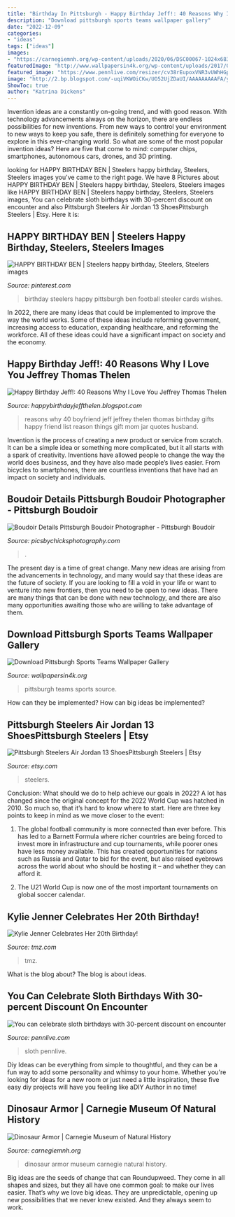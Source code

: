 ```yaml
---
title: "Birthday In Pittsburgh - Happy Birthday Jeff!: 40 Reasons Why I Love You Jeffrey Thomas Thelen"
description: "Download pittsburgh sports teams wallpaper gallery"
date: "2022-12-09"
categories:
- "ideas"
tags: ["ideas"]
images:
- "https://carnegiemnh.org/wp-content/uploads/2020/06/DSC00067-1024x683.jpg"
featuredImage: "http://www.wallpapersin4k.org/wp-content/uploads/2017/04/Pittsburgh-Sports-Teams-Wallpaper-18.jpg"
featured_image: "https://www.pennlive.com/resizer/cv38rEupoxVNR3vUWhHGpnPU7MY=/1280x0/smart/cloudfront-us-east-1.images.arcpublishing.com/advancelocal/JBCSL3RAO5BFHHDUT3HKWC2ERY.jpg"
image: "http://2.bp.blogspot.com/-uqiVKWOiCKw/UO52UjZDaUI/AAAAAAAAAFA/yE-tx-s4k0M/s1600/Jeff+40.jpg"
ShowToc: true
author: "Katrina Dickens"
---
```



Invention ideas are a constantly on-going trend, and with good reason. With technology advancements always on the horizon, there are endless possibilities for new inventions. From new ways to control your environment to new ways to keep you safe, there is definitely something for everyone to explore in this ever-changing world. So what are some of the most popular invention ideas? Here are five that come to mind: computer chips, smartphones, autonomous cars, drones, and 3D printing.

	

		
looking for HAPPY BIRTHDAY BEN | Steelers happy birthday, Steelers, Steelers images you've came to the right page. We have 8 Pictures about HAPPY BIRTHDAY BEN | Steelers happy birthday, Steelers, Steelers images like HAPPY BIRTHDAY BEN | Steelers happy birthday, Steelers, Steelers images, You can celebrate sloth birthdays with 30-percent discount on encounter and also Pittsburgh Steelers Air Jordan 13 ShoesPittsburgh Steelers | Etsy. Here it is:
		
    
## HAPPY BIRTHDAY BEN | Steelers Happy Birthday, Steelers, Steelers Images

<img loading=lazy src="https://i.pinimg.com/736x/67/eb/a6/67eba6baf7ee1947ff1479388f57b686--birthday-wishes-birthday-cards.jpg" onerror="this.onerror=null;this.src='https://tse4.mm.bing.net/th?id=OIP.le-zM4Don1hqL60_JRCRngHaFi&amp;pid=15.1';" alt="HAPPY BIRTHDAY BEN | Steelers happy birthday, Steelers, Steelers images">

_Source: pinterest.com_

>birthday steelers happy pittsburgh ben football steeler cards wishes. 

	

In 2022, there are many ideas that could be implemented to improve the way the world works. Some of these ideas include reforming government, increasing access to education, expanding healthcare, and reforming the workforce. All of these ideas could have a significant impact on society and the economy.

    
## Happy Birthday Jeff!: 40 Reasons Why I Love You Jeffrey Thomas Thelen

<img loading=lazy src="http://2.bp.blogspot.com/-uqiVKWOiCKw/UO52UjZDaUI/AAAAAAAAAFA/yE-tx-s4k0M/s1600/Jeff+40.jpg" onerror="this.onerror=null;this.src='https://tse2.mm.bing.net/th?id=OIP.jIa4hXjo2WrpDtJVUYWZbAAAAA&amp;pid=15.1';" alt="Happy Birthday Jeff!: 40 Reasons Why I Love You Jeffrey Thomas Thelen">

_Source: happybirthdayjeffthelen.blogspot.com_

>reasons why 40 boyfriend jeff jeffrey thelen thomas birthday gifts happy friend list reason things gift mom jar quotes husband. 

	

Invention is the process of creating a new product or service from scratch. It can be a simple idea or something more complicated, but it all starts with a spark of creativity. Inventions have allowed people to change the way the world does business, and they have also made people’s lives easier. From bicycles to smartphones, there are countless inventions that have had an impact on society and individuals.

    
## Boudoir Details Pittsburgh Boudoir Photographer - Pittsburgh Boudoir

<img loading=lazy src="http://picsbychicksphotography.com/wp-content/uploads/2014/06/032(pp_w480_h720).jpg" onerror="this.onerror=null;this.src='https://tse4.mm.bing.net/th?id=OIP.9GtkI3ooJfV4p1cvhLqlBgHaLH&amp;pid=15.1';" alt="Boudoir Details Pittsburgh Boudoir Photographer - Pittsburgh Boudoir">

_Source: picsbychicksphotography.com_

>. 

	

The present day is a time of great change. Many new ideas are arising from the advancements in technology, and many would say that these ideas are the future of society. If you are looking to fill a void in your life or want to venture into new frontiers, then you need to be open to new ideas. There are many things that can be done with new technology, and there are also many opportunities awaiting those who are willing to take advantage of them.

    
## Download Pittsburgh Sports Teams Wallpaper Gallery

<img loading=lazy src="http://www.wallpapersin4k.org/wp-content/uploads/2017/04/Pittsburgh-Sports-Teams-Wallpaper-18.jpg" onerror="this.onerror=null;this.src='https://tse4.mm.bing.net/th?id=OIP.WUd8m1VwdpgP-mRvxYzNRAHaFj&amp;pid=15.1';" alt="Download Pittsburgh Sports Teams Wallpaper Gallery">

_Source: wallpapersin4k.org_

>pittsburgh teams sports source. 

	

How can they be implemented?
How can big ideas be implemented?

    
## Pittsburgh Steelers Air Jordan 13 ShoesPittsburgh Steelers | Etsy

<img loading=lazy src="https://i.etsystatic.com/26412590/r/il/bb206d/3058803401/il_1588xN.3058803401_eptm.jpg" onerror="this.onerror=null;this.src='https://tse2.mm.bing.net/th?id=OIP.doSZF9qGO0npvSDQgTEGHAHaHa&amp;pid=15.1';" alt="Pittsburgh Steelers Air Jordan 13 ShoesPittsburgh Steelers | Etsy">

_Source: etsy.com_

>steelers. 

	

Conclusion: What should we do to help achieve our goals in 2022?
A lot has changed since the original concept for the 2022 World Cup was hatched in 2010. So much so, that it’s hard to know where to start. Here are three key points to keep in mind as we move closer to the event:
1. The global football community is more connected than ever before. This has led to a Barnett Formula where richer countries are being forced to invest more in infrastructure and cup tournaments, while poorer ones have less money available. This has created opportunities for nations such as Russia and Qatar to bid for the event, but also raised eyebrows across the world about who should be hosting it – and whether they can afford it.

2. The U21 World Cup is now one of the most important tournaments on global soccer calendar.

    
## Kylie Jenner Celebrates Her 20th Birthday!

<img loading=lazy src="https://imagez.tmz.com/image/28/16by9/2017/08/11/28c2159a561c50b497d6f7d2fc7969ce_xl.jpg" onerror="this.onerror=null;this.src='https://tse1.mm.bing.net/th?id=OIP.fQJPR1be-KdCV_lEXs4z_AHaEK&amp;pid=15.1';" alt="Kylie Jenner Celebrates Her 20th Birthday!">

_Source: tmz.com_

>tmz. 

	

What is the blog about?
The blog is about ideas.

    
## You Can Celebrate Sloth Birthdays With 30-percent Discount On Encounter

<img loading=lazy src="https://www.pennlive.com/resizer/cv38rEupoxVNR3vUWhHGpnPU7MY=/1280x0/smart/cloudfront-us-east-1.images.arcpublishing.com/advancelocal/JBCSL3RAO5BFHHDUT3HKWC2ERY.jpg" onerror="this.onerror=null;this.src='https://tse4.mm.bing.net/th?id=OIP.sh5sVZrDMnbwxOa7cdaQ3gHaE7&amp;pid=15.1';" alt="You can celebrate sloth birthdays with 30-percent discount on encounter">

_Source: pennlive.com_

>sloth pennlive. 

	

Diy Ideas can be everything from simple to thoughtful, and they can be a fun way to add some personality and whimsy to your home. Whether you're looking for ideas for a new room or just need a little inspiration, these five easy diy projects will have you feeling like aDIY Author in no time!

    
## Dinosaur Armor | Carnegie Museum Of Natural History

<img loading=lazy src="https://carnegiemnh.org/wp-content/uploads/2020/06/DSC00067-1024x683.jpg" onerror="this.onerror=null;this.src='https://tse4.mm.bing.net/th?id=OIP.1JphGdc13ZB1WQ6IOg1ulQHaE8&amp;pid=15.1';" alt="Dinosaur Armor | Carnegie Museum of Natural History">

_Source: carnegiemnh.org_

>dinosaur armor museum carnegie natural history. 

	

Big ideas are the seeds of change that can Roundupweed. They come in all shapes and sizes, but they all have one common goal: to make our lives easier. That’s why we love big ideas. They are unpredictable, opening up new possibilities that we never knew existed. And they always seem to work.

